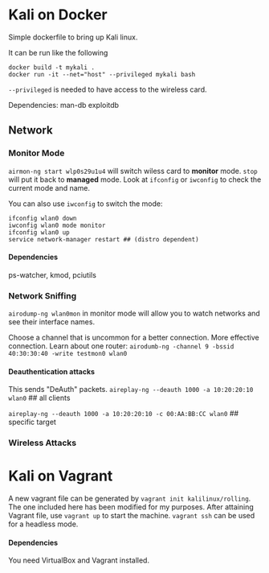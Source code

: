 # Kali on Docker

Simple dockerfile to bring up Kali linux.

It can be run like the following
```
docker build -t mykali .
docker run -it --net="host" --privileged mykali bash
```

`--privileged` is needed to have access to the wireless card.

Dependencies: man-db exploitdb 

## Network
### Monitor Mode
`airmon-ng start wlp0s29u1u4` will switch wiless card to **monitor** mode. `stop` will put it back to **managed** mode. Look at `ifconfig` or `iwconfig` to check the current mode and name.

You can also use `iwconfig` to switch the mode:
```
ifconfig wlan0 down
iwconfig wlan0 mode monitor
ifconfig wlan0 up
service network-manager restart ## (distro dependent)

```

#### Dependencies
ps-watcher, kmod, pciutils

### Network Sniffing
`airodump-ng wlan0mon` in monitor mode will allow you to watch networks and see their interface names.

Choose a channel that is uncommon for a better connection. More effective connection. Learn about one router: `airodumb-ng -channel 9 -bssid 40:30:30:40 -write testmon0 wlan0`

#### Deauthentication attacks
This sends "DeAuth" packets.
`aireplay-ng --deauth 1000 -a 10:20:20:10 wlan0` ## all clients

`aireplay-ng --deauth 1000 -a 10:20:20:10 -c 00:AA:BB:CC wlan0` ## specific target

### Wireless Attacks




# Kali on Vagrant
A new vagrant file can be generated by `vagrant init kalilinux/rolling`. The one included here has been modified for my purposes. After attaining Vagrant file, use `vagrant up` to start the machine. `vagrant ssh` can be used for a headless mode.

#### Dependencies
You need VirtualBox and Vagrant installed.